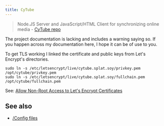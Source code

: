 ```yaml
---
title: CyTube
---
```


> Node.JS Server and JavaScript/HTML Client for synchronizing online media
>     - [CyTube repo](https://github.com/calzoneman/sync)

The project documentation is lacking and includes a warning saying so. If you happen across my documentation here, I hope it can be of use to you.

To get TLS working I linked the certificate and public keys from Let's Encrypt's directories.

```
sudo ln -s /etc/letsencrypt/live/cytube.splat.soy/privkey.pem /opt/cytube/privkey.pem
sudo ln -s /etc/letsencrypt/live/cytube.splat.soy/fullchain.pem /opt/cytube/fullchain.pem
```

See: [Allow Non-Root Access to Let's Encrypt Certificates](/Sysadmin/KB/Allow_Non-Root_Access_to_Let's_Encrypt_Certificates)

## See also

* [/Config files](/Self_Hosting/CyTube/Config_files)